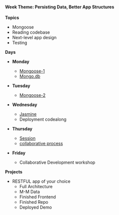 <h4 class="weektheme">Week Theme: Persisting Data, Better App Structures</h4> 
  
**Topics**  
  * Mongoose  
  * Reading codebase  
  * Next-level app design  
  * Testing  
  
**Days**   
  * **Monday**  
    * [Mongoose-1](https://github.com/jankeLearning/content-md/blob/master/databases/06-mongoose-1.md)  
    * [Mongo.db](https://github.com/jankeLearning/content-md/blob/master/databases/06-mongo.md)   

  * **Tuesday**  
    * [Mongoose-2](https://github.com/jankeLearning/content-md/blob/master/databases/06-mongoose-2.md) 

  * **Wednesday** 
    * [Jasmine](https://github.com/jankeLearning/content-md/blob/master/tools/06-jasmine.md)  
    * Deployment codealong

  * **Thursday**  
    * [Session](https://github.com/jankeLearning/content-md/blob/master/node%2Bexpress/06-sessions.md)  
    * [collaborative process](https://github.com/jankeLearning/projects/blob/master/10-collaboration-week/the-process.md)  

  * **Friday**  
    * Collaborative Development workshop
  
**Projects**  
  * RESTFUL app of your choice  
    * Full Architecture  
    * M-M Data  
    * Finished Frontend  
    * Finished Repo  
    * Deployed Demo  

